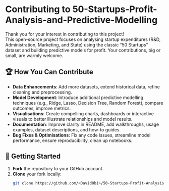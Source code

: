 # Contributing to 50-Startups-Profit-Analysis-and-Predictive-Modelling

Thank you for your interest in contributing to this project!  
This open-source project focuses on analysing startup expenditures (R&D, Administration, Marketing, and State) using the classic “50 Startups” dataset and building predictive models for profit. Your contributions, big or small, are warmly welcome.



## 🏆 How You Can Contribute

- **Data Enhancements**: Add more datasets, extend historical data, refine cleaning and preprocessing.  
- **Model Development**: Introduce additional predictive modelling techniques (e.g., Ridge, Lasso, Decision Tree, Random Forest), compare outcomes, improve metrics.  
- **Visualisations**: Create compelling charts, dashboards or interactive visuals to better illustrate relationships and model results.  
- **Documentation**: Improve clarity in README, add walkthroughs, usage examples, dataset descriptions, and how-to guides.  
- **Bug Fixes & Optimisations**: Fix any code issues, streamline model performance, ensure reproducibility, clean up notebooks.



## 🚀 Getting Started

1. **Fork** the repository to your GitHub account.  
2. **Clone** your fork locally:
   ```bash
   git clone https://github.com/<DavidObi>/50-Startups-Profit-Analysis-and-Predictive-Modelling.git